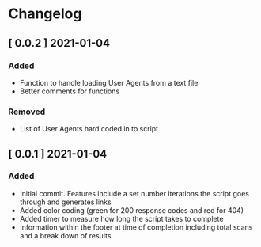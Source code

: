 # Changelog
## [ 0.0.2 ] 2021-01-04
### Added
- Function to handle loading User Agents from a text file
- Better comments for functions
### Removed
- List of User Agents hard coded in to script
## [ 0.0.1 ] 2021-01-04
### Added
- Initial commit. Features include a set number iterations the script goes through and generates links
- Added color coding (green for 200 response codes and red for 404)
- Added timer to measure how long the script takes to complete
- Information within the footer at time of completion including total scans and a break down of results
